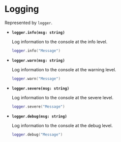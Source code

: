 # Logging

Represented by `logger`.

* **`logger.info(msg: string)`**

  Log information to the console at the info level.

  ```lua
  logger.info("Message")
  ```

* **`logger.warn(msg: string)`**

  Log information to the console at the warning level.

  ```lua
  logger.warn("Message")
  ```

* **`logger.severe(msg: string)`**

  Log information to the console at the severe level.

  ```lua
  logger.severe("Message")
  ```

* **`logger.debug(msg: string)`**

  Log information to the console at the debug level.

  ```lua
  logger.debug("Message")
  ```

